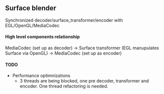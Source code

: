## Surface blender

Synchronized decoder/surface_transformer/encoder with EGL/OpenGL/MediaCodec

#### High level components relationship

MediaCodec (set up as decoder) -> Surface transformer (EGL manupulates Surface via OpenGL) -> MediaCodec (set up as encoder)

#### TODO
 - Performance optimnizations
   - 3 threads are being blocked, one pre decoder, transformer and encoder. One thread refactoring is needed.
